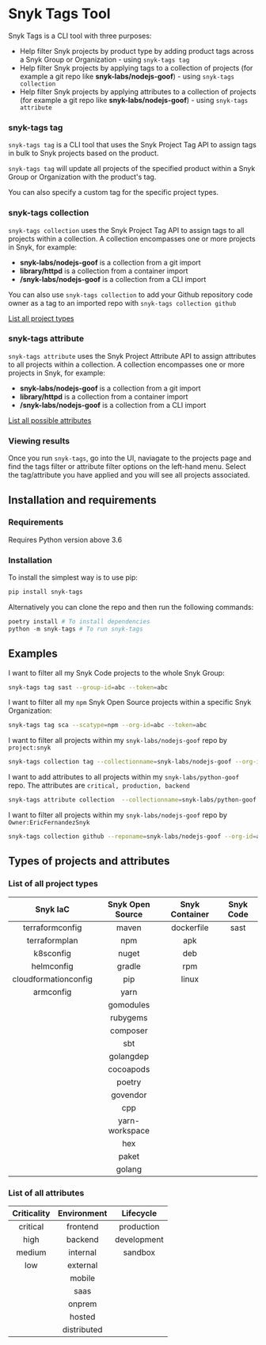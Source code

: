 # Snyk Tags Tool

Snyk Tags is a CLI tool with three purposes:

- Help filter Snyk projects by product type by adding product tags across a Snyk Group or Organization - using ```snyk-tags tag```
- Help filter Snyk projects by applying tags to a collection of projects (for example a git repo like **snyk-labs/nodejs-goof**) - using ```snyk-tags collection```
- Help filter Snyk projects by applying attributes to a collection of projects (for example a git repo like **snyk-labs/nodejs-goof**) - using ```snyk-tags attribute```

### snyk-tags tag

```snyk-tags tag``` is a CLI tool that uses the Snyk Project Tag API to assign tags in bulk to Snyk projects based on the product.

```snyk-tags tag``` will update all projects of the specified product within a Snyk Group or Organization with the product's tag.

You can also specify a custom tag for the specific project types.

### snyk-tags collection

```snyk-tags collection``` uses the Snyk Project Tag API to assign tags to all projects within a collection. A collection encompasses one or more projects in Snyk, for example:

- **snyk-labs/nodejs-goof** is a collection from a git import
- **library/httpd** is a collection from a container import
- **/snyk-labs/nodejs-goof** is a collection from a CLI import

You can also use ```snyk-tags collection``` to add your Github repository code owner as a tag to an imported repo with  ```snyk-tags collection github```

[List all project types](#list-of-all-project-types)

### snyk-tags attribute

```snyk-tags attribute``` uses the Snyk Project Attribute API to assign attributes to all projects within a collection. A collection encompasses one or more projects in Snyk, for example:

- **snyk-labs/nodejs-goof** is a collection from a git import
- **library/httpd** is a collection from a container import
- **/snyk-labs/nodejs-goof** is a collection from a CLI import

[List all possible attributes](#list-of-all-attributes)

### Viewing results

Once you run ```snyk-tags```, go into the UI, naviagate to the projects page and find the tags filter or attribute filter options on the left-hand menu. Select the tag/attribute you have applied and you will see all projects associated.

## Installation and requirements

### Requirements

Requires Python version above 3.6

### Installation

To install the simplest way is to use pip:

```bash
pip install snyk-tags
```

Alternatively you can clone the repo and then run the following commands:

```python
poetry install # To install dependencies
python -m snyk-tags # To run snyk-tags
```

## Examples

I want to filter all my Snyk Code projects to the whole Snyk Group:

``` bash
snyk-tags tag sast --group-id=abc --token=abc
```

I want to filter all my ```npm``` Snyk Open Source projects within a specific Snyk Organization:

``` bash
snyk-tags tag sca --scatype=npm --org-id=abc --token=abc
```

I want to filter all projects within my ```snyk-labs/nodejs-goof``` repo by ```project:snyk```

``` bash
snyk-tags collection tag --collectionname=snyk-labs/nodejs-goof --org-id=abc --token=abc --tagkey=project --tagvalue=snyk
```

I want to add attributes to all projects within my ```snyk-labs/python-goof``` repo. The attributes are ```critical, production, backend```

``` bash
snyk-tags attribute collection  --collectionname=snyk-labs/python-goof --org-id=abc --token=abc --criticality=critical --environment=backend --lifecycle=production
```

I want to filter all projects within my ```snyk-labs/nodejs-goof``` repo by ```Owner:EricFernandezSnyk```

``` bash
snyk-tags collection github --reponame=snyk-labs/nodejs-goof --org-id=abc --snyktoken=abc --githubtoken=abc
```

## Types of projects and attributes

### List of all project types

|       Snyk IaC       | Snyk Open Source | Snyk Container | Snyk Code |
|:--------------------:|:----------------:|:--------------:|:---------:|
|    terraformconfig   |       maven      |   dockerfile   |    sast   |
|     terraformplan    |        npm       |       apk      |           |
|       k8sconfig      |       nuget      |       deb      |           |
|      helmconfig      |      gradle      |       rpm      |           |
| cloudformationconfig |        pip       |      linux     |           |
|       armconfig      |       yarn       |                |           |
|                      |     gomodules    |                |           |
|                      |     rubygems     |                |           |
|                      |     composer     |                |           |
|                      |        sbt       |                |           |
|                      |     golangdep    |                |           |
|                      |     cocoapods    |                |           |
|                      |      poetry      |                |           |
|                      |     govendor     |                |           |
|                      |        cpp       |                |           |
|                      |  yarn-workspace  |                |           |
|                      |        hex       |                |           |
|                      |       paket      |                |           |
|                      |      golang      |                |           |

### List of all attributes

| Criticality          | Environment | Lifecycle       |
|:--------------------:|:-----------:|:---------------:|
|       critical       |   frontend  |    production   |
|         high         |   backend   |   development   |
|        medium        |   internal  |     sandbox     |
|          low         |   external  |                 |
|                      |    mobile   |                 |
|                      |     saas    |                 |
|                      |    onprem   |                 |
|                      |    hosted   |                 |
|                      | distributed |                 |
